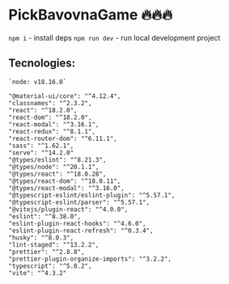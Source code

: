 # PickBavovnaGame 🔥🔥🔥

`npm i` - install deps
`npm run dev` - run local development project

## Tecnologies:

    `node: v18.16.0`

    "@material-ui/core": "^4.12.4",
    "classnames": "^2.3.2",
    "react": "^18.2.0",
    "react-dom": "^18.2.0",
    "react-modal": "^3.16.1",
    "react-redux": "^8.1.1",
    "react-router-dom": "^6.11.1",
    "sass": "^1.62.1",
    "serve": "^14.2.0"
    "@types/eslint": "^8.21.3",
    "@types/node": "^20.1.1",
    "@types/react": "^18.0.28",
    "@types/react-dom": "^18.0.11",
    "@types/react-modal": "^3.16.0",
    "@typescript-eslint/eslint-plugin": "^5.57.1",
    "@typescript-eslint/parser": "^5.57.1",
    "@vitejs/plugin-react": "^4.0.0",
    "eslint": "^8.38.0",
    "eslint-plugin-react-hooks": "^4.6.0",
    "eslint-plugin-react-refresh": "^0.3.4",
    "husky": "^8.0.3",
    "lint-staged": "^13.2.2",
    "prettier": "^2.8.8",
    "prettier-plugin-organize-imports": "^3.2.2",
    "typescript": "^5.0.2",
    "vite": "^4.3.2"